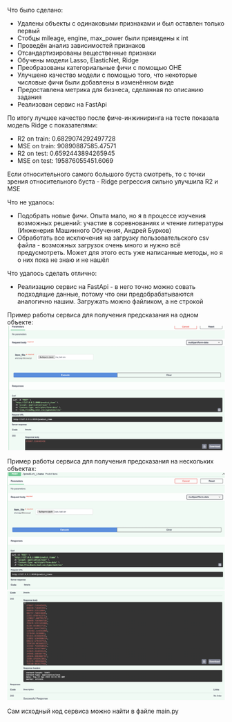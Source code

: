 Что было сделано:
* Удалены объекты с одинаковыми признаками и был оставлен только первый
* Стобцы mileage, engine, max_power были привидены к int
* Проведён анализ зависимостей признаков
* Отсандартизированы вещественные признаки
* Обучены модели Lasso, ElasticNet, Ridge
* Преобразованы категориальные фичи с помощью OHE
* Улучшено качество модели с помощью того, что некоторые числовые фичи были добавлены в изменённом виде
* Предоставлена метрика для бизнеса, сделанная по описанию задания
* Реализован сервис на FastApi

По итогу лучшее качество после фиче-инжиниринга на тесте показала модель Ridge с показателями:
* R2 on train: 0.6829074292497728
* MSE on train: 90890887585.47571
* R2 on test: 0.6592443894265945
* MSE on test: 195876055451.6069

Если относительного самого большого буста смотреть, то с точки зрения относительного буста - Ridge регрессия сильно улучшила R2 и MSE

Что не удалось:
* Подобрать новые фичи. Опыта мало, но я в процессе изучения возможных решений: участие в соревнованиях и чтение литературы (Инженерия Машинного Обучения, Андрей Бурков)
* Обработать все исключения на загрузку пользовательского csv файла - возможных загрузок очень много и нужно всё предусмотреть. Может для этого есть уже написанные методы, но я о них пока не знаю и не нашёл

Что удалось сделать отлично:
* Реализацию сервис на FastApi - в него точно можно совать подходящие данные, потому что они предобрабатываются аналогично нашим. Загружать можно файликом, а не строкой

Пример работы сервиса для получения предсказания на одном объекте:
![alt text](https://github.com/mdan2000/MLHS_master/blob/master/1/ML/HW/1/list_item.png)

Пример работы сервиса для получения предсказания на нескольких объектах:
![alt text](https://github.com/mdan2000/MLHS_master/blob/master/1/ML/HW/1/list_items_1.png)
![alt text](https://github.com/mdan2000/MLHS_master/blob/master/1/ML/HW/1/list_items_2.png)

Сам исходный код сервиса можно найти в файле main.py
